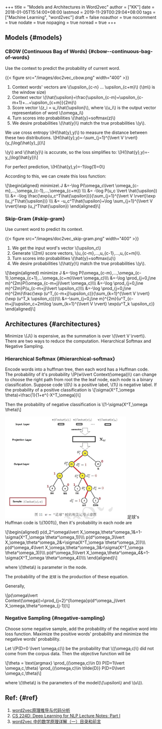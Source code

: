 +++
title = "Models and Architectures in Word2vec"
author = ["KK"]
date = 2018-01-05T15:14:00+08:00
lastmod = 2019-11-29T00:29:04+08:00
tags = ["Machine Learning", "word2vec"]
draft = false
noauthor = true
nocomment = true
nodate = true
nopaging = true
noread = true
+++

## Models {#models}


### CBOW (Continuous Bag of Words) {#cbow--continuous-bag-of-words}

Use the context to predict the probability of current word.

{{< figure src="/images/doc2vec_cbow.png" width="400" >}}

1.  Context words' vectors are \\(\upsilon\_{c-n} ... \upsilon\_{c+m}\\) (\\(m\\) is the window size)
2.  Context vector \\(\hat{\upsilon}=\frac{\upsilon\_{c-m}+\upsilon\_{c-m+1}+...+\upsilon\_{c+m}}{2m}\\)
3.  Score vector \\(z\_i = u\_i\hat{\upsilon}\\), where \\(u\_i\\) is the output vector representation of word \\(\omega\_i\\)
4.  Turn scores into probabilities \\(\hat{y}=softmax(z)\\)
5.  We desire probabilities \\(\hat{y}\\) match the true probabilities \\(y\\).

We use cross entropy \\(H(\hat{y},y)\\) to measure the distance between these two distributions.
\\[H(\hat{y},y)=-\sum\_{j=1}^{\lvert V \rvert}{y\_j\log(\hat{y}\_j)}\\]

\\(y\\) and \\(\hat{y}\\) is accurate, so the loss simplifies to:
\\[H(\hat{y},y)=-y\_j\log(\hat{y})\\]

For perfect prediction, \\(H(\hat{y},y)=-1\log(1)=0\\)

According to this, we can create this loss function:

\\[\begin{aligned}
minimize\ J &=-\log P(\omega\_c\lvert \omega\_{c-m},...,\omega\_{c-1},...,\omega\_{c+m}) \\\\\\
&= -\log P(u\_c \lvert \hat{\upsilon}) \\\\\\
&= -\log \frac{\exp(u\_c^T\hat{\upsilon})}{\sum\_{j=1}^{\lvert V \rvert}\exp (u\_j^T\hat{\upsilon})} \\\\\\
&= -u\_c^T\hat{\upsilon}+\log \sum\_{j=1}^{\lvert V \rvert}\exp (u\_j^T\hat{\upsilon})
\end{aligned}\\]


### Skip-Gram {#skip-gram}

Use current word to predict its context.

{{< figure src="/images/doc2vec_skip-gram.png" width="400" >}}

1.  We get the input word's vector \\(\upsilon\_c\\)
2.  Generate \\(2m\\) score vectors, \\(u\_{c-m},...,u\_{c-1},...,u\_{c+m}\\).
3.  Turn scores into probabilities \\(\hat{y}=softmax(u)\\)
4.  We desire probabilities \\(\hat{y}\\) match the true probabilities \\(y\\).

\\[\begin{aligned}
minimize J &=-\log P(\omega\_{c-m},...,\omega\_{c-1},\omega\_{c+1},...\omega\_{c+m}\lvert \omega\_c)\\\\\\
&=-\log \prod\_{j=0,j\ne m}^{2m}P(\omega\_{c-m+j}\lvert \omega\_c)\\\\\\
&=-\log \prod\_{j=0,j\ne m}^{2m}P(u\_{c-m+j}\lvert \upsilon\_c)\\\\\\
&=-\log \prod\_{j=0,j\ne m}^{2m}\frac{\exp (u^T\_{c-m+j}\upsilon\_c)}{\sum\_{k=1}^{\lvert V \rvert}{\exp (u^T\_k \upsilon\_c)}}\\\\\\
&=-\sum\_{j=0,j\ne m}^{2m}{u^T\_{c-m+j}\upsilon\_c+2m\log \sum\_{k=1}^{\lvert V \rvert} \exp(u^T\_k \upsilon\_c)}
\end{aligned}\\]


## Architectures {#architectures}

Minimize \\(J\\) is expensive, as the summation is over \\(\lvert V \rvert\\). There are two ways to reduce the computation. Hierarchical Softmax and Negative Sampling.


### Hierarchical Softmax {#hierarchical-softmax}

Encode words into a huffman tree, then each word has a Huffman code. The probability of it's probability \\(P(w\lvert Context(\omega))\\) can change to choose the right path from root the the leaf node, each node is a binary classification. Suppose code \\(0\\) is a positive label, \\(1\\) is negative label. If the probability of a positive classification is
\\[\sigma(X^T\_\omega \theta)=\frac{1}{1+e^{-X^T\_\omega}}\\]

Then the probability of negative classification is
\\[1-\sigma(X^T\_\omega \theta)\\]

<img src="/images/doc2vec_hierarchical_softmax.png" alt="doc2vec_hierarchical_softmax.png" width="400" />
足球's Huffman code is \\(1001\\), then it's probability in each node are

\\[\begin{aligned}
p(d\_2^\omega\lvert X\_\omega,\theta^\omega\_1&=1-\sigma(X^T\_\omega \theta^\omega\_1))\\\\\\
p(d^\omega\_3\lvert X\_\omega,\theta^\omega\_2&=\sigma(X^T\_\omega \theta^\omega\_2))\\\\\\
p(d^\omega\_4\lvert X\_\omega,\theta^\omega\_3&=\sigma(X^T\_\omega \theta^\omega\_3))\\\\\\
p(d^\omega\_5\lvert X\_\omega,\theta^\omega\_4&=1-\sigma(X^T\_\omega \theta^\omega\_4))\\\\\\
\end{aligned}\\]

where \\(\theta\\) is parameter in the node.

The probability of the `足球` is the production of these equation.

Generally,

\\[p(\omega\lvert Context(\omega))=\prod\_{j=2}^{l\omega}p(d^\omega\_j\lvert X\_\omega,\theta^\omega\_{j-1})\\]


### Negative Sampling {#negative-sampling}

Choose some negative sample, add the probability of the negative word into loss function. Maximize the positive words' probability and minimize the negative words' probability.

Let \\(P(D=0 \lvert \omega,c)\\) be the probability that \\((\omega,c)\\) did not come from the corpus data. Then the objective function will be

\\[\theta = \text{argmax} \prod\_{(\omega,c)\in D} P(D=1\lvert \omega,c,\theta) \prod\_{(\omega,c)\in \tilde{D}} P(D=0\lvert \omega,c,\theta)\\]

where \\(\theta\\) is the parameters of the model(\\(\upsilon\\) and \\(u\\)).


## Ref: {#ref}

1.  [word2vec原理推导与代码分析](<http://www.hankcs.com/nlp/word2vec.html>)
2.  [CS 224D: Deep Learning for NLP Lecture Notes: Part I](<http://cs224d.stanford.edu/lecture%5Fnotes/notes1.pdf>)
3.  [word2vec 中的数学原理详解（一）目录和前言](<http://blog.csdn.net/itplus/article/details/37969519>)
